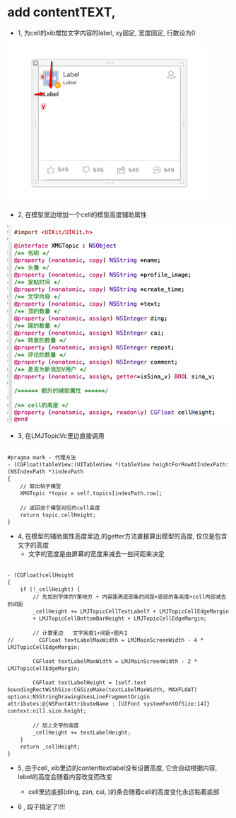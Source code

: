 # add contentTEXT,

- 1, 为cell的xib增加文字内容的label, xy固定, 宽度固定, 行数设为0

![](../LibrarypPictures/RunNet/0722-0807百思不得姐/Snip20160801_7.png)


- 2, 在模型里边增加一个cell的模型高度辅助属性

![](../LibrarypPictures/RunNet/0722-0807百思不得姐/Snip20160801_8.png)

- 3, 在LMJTopicVc里边直接调用

```objc

#pragma mark - 代理方法
- (CGFloat)tableView:(UITableView *)tableView heightForRowAtIndexPath:(NSIndexPath *)indexPath
{
    // 取出帖子模型
    XMGTopic *topic = self.topics[indexPath.row];

    // 返回这个模型对应的cell高度
    return topic.cellHeight;
}

```

- 4, 在模型的辅助属性高度里边,的getter方法直接算出模型的高度, 仅仅是包含文字的高度
    - 文字的宽度是由屏幕的宽度来减去一些间距来决定

```objc

- (CGFloat)cellHeight
{
    if (!_cellHeight) {
        // 先加到字体的Y第地方 + 内容距离底部条的间距+底部的条高度+cell内部减去的间距
        _cellHeight += LMJTopicCellTextLabelY + LMJTopicCellEdgeMargin
        + LMJTopicCellBottomBarHeight + LMJTopicCellEdgeMargin;

        // 计算里边   文字高度1+间距+图片2
//        CGFloat textLabelMaxWidth = LMJMainScreenWidth - 4 * LMJTopicCellEdgeMargin;

        CGFloat textLabelMaxWidth = LMJMainScreenWidth - 2 * LMJTopicCellEdgeMargin;

        CGFloat textLabelHeight = [self.text boundingRectWithSize:CGSizeMake(textLabelMaxWidth, MAXFLOAT) options:NSStringDrawingUsesLineFragmentOrigin attributes:@{NSFontAttributeName : [UIFont systemFontOfSize:14]} context:nil].size.height;

        // 加上文字的高度
        _cellHeight += textLabelHeight;
    }
    return _cellHeight;
}

```


- 5, 由于cell, xib里边的contenttextlabel没有设置高度, 它会自动根据内容, lebel的高度会随着内容改变而改变
    - cell里边底部(ding, zan,  cai, )的条会随着cell的高度变化永远黏着底部

- 6 , 段子搞定了!!!!


